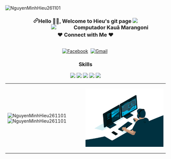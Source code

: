 <img src="https://komarev.com/ghpvc/?username=NguyenMinhHieu261101&label=Số%20lượt%20truy%20cập%20trang&color=0e75b6&style=flat" alt="NguyenMinhHieu261101" />
<h3 align="center"> <a id="user-content-hey-there-" class="anchor" aria-hidden="true" href="#hey-there-"><svg class="octicon octicon-link" viewBox="0 0 16 16" version="1.1" width="16" height="16" aria-hidden="true"><path fill-rule="evenodd" d="M7.775 3.275a.75.75 0 001.06 1.06l1.25-1.25a2 2 0 112.83 2.83l-2.5 2.5a2 2 0 01-2.83 0 .75.75 0 00-1.06 1.06 3.5 3.5 0 004.95 0l2.5-2.5a3.5 3.5 0 00-4.95-4.95l-1.25 1.25zm-4.69 9.64a2 2 0 010-2.83l2.5-2.5a2 2 0 012.83 0 .75.75 0 001.06-1.06 3.5 3.5 0 00-4.95 0l-2.5 2.5a3.5 3.5 0 004.95 4.95l1.25-1.25a.75.75 0 00-1.06-1.06l-1.25 1.25a2 2 0 01-2.83 0z"></path></svg></a>Hello 🙋‍♂️, Welcome to Hieu's git page <a target="_blank" rel="noopener noreferrer" href="https://camo.githubusercontent.com/e8e7b06ecf583bc040eb60e44eb5b8e0ecc5421320a92929ce21522dbc34c891/68747470733a2f2f6d656469612e67697068792e636f6d2f6d656469612f6876524a434c467a6361737252346961377a2f67697068792e676966"><img src="https://camo.githubusercontent.com/e8e7b06ecf583bc040eb60e44eb5b8e0ecc5421320a92929ce21522dbc34c891/68747470733a2f2f6d656469612e67697068792e636f6d2f6d656469612f6876524a434c467a6361737252346961377a2f67697068792e676966" width="25px" data-canonical-src="https://media.giphy.com/media/hvRJCLFzcasrR4ia7z/giphy.gif" style="max-width: 100%;">
<img src="https://raw.githubusercontent.com/MicaelliMedeiros/micaellimedeiros/master/image/computer-illustration.png" width="360px" align="right" alt="Computador Kauã Marangoni" style="max-width: 100%;"></a></h3>

<h3 align="center">❤️ Connect with Me ❤️</h3>
<p align="center">
<br>
  <a href="https://www.facebook.com/hieucun261101/"><img src="https://img.shields.io/badge/Facebook-1877F2?style=for-the-badge&logo=facebook&logoColor=white" alt="Facebook"/></a>&nbsp;
<a href="mailto:nguyenminhhieu261101@gmail.com?subject=Hola%20Jiji"><img src="https://img.shields.io/badge/gmail-%23D14836.svg?&style=for-the-badge&logo=gmail&logoColor=white" alt="Gmail"/></a>&nbsp;
</p>
                                                                                    
<h3 align="center">Skills</h3>
<p align="center">
 
  <img src="https://img.icons8.com/color/48/000000/mysql-logo.png"/>
  <img src="https://img.icons8.com/color/48/000000/git.png" />
  <img src="https://img.icons8.com/color/48/000000/javascript.png"/>
  <img src="https://img.icons8.com/color/48/000000/visual-studio-code-2019.png"/>
  <img src="https://img.icons8.com/color/48/000000/visual-studio-2019.png"/>
</p>

<table style="width:100%;">
  <tr>
    <td>
      <img src="https://github-readme-stats.vercel.app/api/top-langs/?username=NguyenMinhHieu261101&layout=compact" alt="NguyenMinhHieu261101" width="100%"/>
      <img src="https://github-readme-stats.vercel.app/api?username=NguyenMinhHieu261101&theme=dark&show_icons=true" alt="NguyenMinhHieu261101" width="100%"/>
    </td>
        <td>
      <p align="center"> 
        <img src="https://github.com/yuredev/yuredev/raw/master/code.gif?raw=true" alt="dev" width="100%"/>
<!--         <img width="420"  alt="GIF" src="https://github.com/yuredev/yuredev/raw/master/code.gif?raw=true" height="200" style="max-width: 150%;"> -->
      </p>
    </td>
  </tr>
</table>
